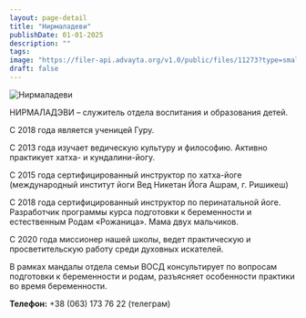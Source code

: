 ```yaml
---
layout: page-detail
title: "Нирмаладеви"
publishDate: 01-01-2025
description: ""
tags:
image: "https://filer-api.advayta.org/v1.0/public/files/11273?type=small"
draft: false
---
```


![Нирмаладеви](https://filer-api.advayta.org/v1.0/public/files/11273?size=medium "Нирмаладеви") 

 НИРМАЛАДЭВИ – служитель отдела воспитания и образования детей.

 С 2018 года является ученицей Гуру.

 С 2013 года изучает ведическую культуру и философию. Активно практикует хатха- и кундалини-йогу.

 С 2015 года сертифицированный инструктор по хатха-йоге (международный институт йоги Вед Никетан Йога Ашрам, г. Ришикеш)

 С 2018 года сертифицированный инструктор по перинатальной йоге. Разработчик программы курса подготовки к беременности и естественным Родам «Рожаница». Мама двух мальчиков.

 С 2020 года миссионер нашей школы, ведет практическую и просветительскую работу среди духовных искателей.

 В рамках мандалы отдела семьи ВОСД консультирует по вопросам подготовки к беременности и родам, разъясняет особенности практики во время беременности.

**Телефон:** +38 (063) 173 76 22 (телеграм)
  
  
